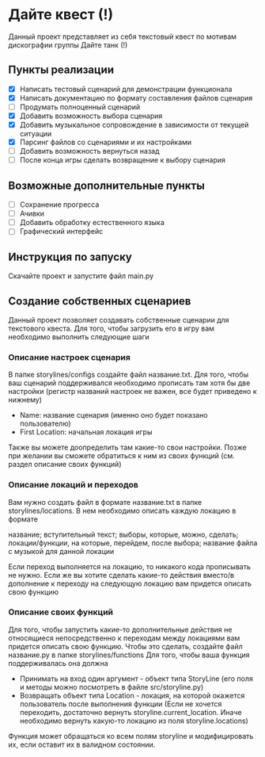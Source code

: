 # Дайте квест (!)

Данный проект представляет из себя текстовый квест по мотивам дискографии группы Дайте танк (!)

## Пункты реализации

- [x] Написать тестовый сценарий для демонстрации функционала
- [x] Написать документацию по формату составления файлов сценария
- [ ] Продумать полноценный сценарий
- [x] Добавить возможность выбора сценария
- [x] Добавить музыкальное сопровождение в зависимости от текущей ситуации
- [x] Парсинг файлов со сценариями и их настройками
- [ ] Добавить возможность вернуться назад
- [ ] После конца игры сделать возвращение к выбору сценария

## Возможные дополнительные пункты

- [ ] Сохранение прогресса
- [ ] Ачивки
- [ ] Добавить обработку естественного языка
- [ ] Графический интерфейс

## Инструкция по запуску

Скачайте проект и запустите файл main.py

## Создание собственных сценариев

Данный проект позволяет создавать собственные сценарии для текстового квеста. Для того, чтобы загрузить его в игру вам необходимо выполнить следующие шаги

### Описание настроек сценария

В папке storylines/configs создайте файл название.txt. Для того, чтобы ваш сценарий поддерживался необходимо прописать там хотя бы две настройки (регистр названий настроек не важен, все будет приведено к нижнему)

- Name: название сценария (именно оно будет показано пользователю)
- First Location: начальная локация игры

Также вы можете доопределить там какие-то свои настройки. Позже при желании вы сможете обратиться к ним из своих функций (см. раздел описание своих функций)
### Описание локаций и переходов

Вам нужно создать файл в формате название.txt в папке storylines/locations. В нем необходимо описать каждую локацию в формате

название; вступительный текст; выборы, которые, можно, сделать; локации/функции, на которые, перейдем, после выбора; название файла с музыкой для данной локации

Если переход выполняется на локацию, то никакого кода прописывать не нужно. Если же вы хотите сделать какие-то действия вместо/в дополнение к переходу на следующую локацию вам придется описать свою функцию

### Описание своих функций

Для того, чтобы запустить какие-то дополнительные действия не относящиеся непосредственно к переходам между локациями вам придется описать свою функцию. Чтобы это сделать, создайте файл название.py в папке storylines/functions
Для того, чтобы ваша функция поддерживалась она должна

- Принимать на вход один аргумент - объект типа StoryLine (его поля и методы можно посмотреть в файле src/storyline.py)
- Возвращать объект типа Location - локация, на которой окажется пользователь после выполнения функции (Если не хочется переходить, достаточно вернуть storyline.current_location. Иначе необходимо вернуть какую-то локацию из поля storyline.locations)

Функция может обращаться ко всем полям storyline и модифицировать их, если оставит их в валидном состоянии.
